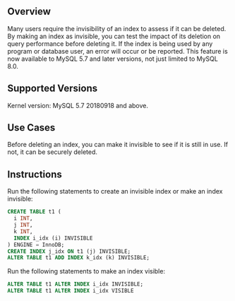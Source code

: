 ## Overview
Many users require the invisibility of an index to assess if it can be deleted. By making an index as invisible, you can test the impact of its deletion on query performance before deleting it. If the index is being used by any program or database user, an error will occur or be reported. This feature is now available to MySQL 5.7 and later versions, not just limited to MySQL 8.0.

## Supported Versions
Kernel version: MySQL 5.7 20180918 and above.

## Use Cases
Before deleting an index, you can make it invisible to see if it is still in use. If not, it can be securely deleted.

## Instructions
Run the following statements to create an invisible index or make an index invisible:
```sql
CREATE TABLE t1 (
  i INT,
  j INT,
  k INT,
  INDEX i_idx (i) INVISIBLE
) ENGINE = InnoDB;
CREATE INDEX j_idx ON t1 (j) INVISIBLE;
ALTER TABLE t1 ADD INDEX k_idx (k) INVISIBLE;
```

Run the following statements to make an index visible:
```sql
ALTER TABLE t1 ALTER INDEX i_idx INVISIBLE;
ALTER TABLE t1 ALTER INDEX i_idx VISIBLE
```
